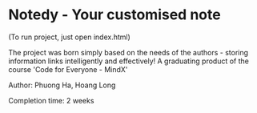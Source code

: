 # Notedy - Your customised note
(To run project, just open index.html)

The project was born simply based on the needs of the authors - storing information links intelligently and effectively!
A graduating product of the course 'Code for Everyone - MindX'

Author: Phuong Ha, Hoang Long

Completion time: 2 weeks


